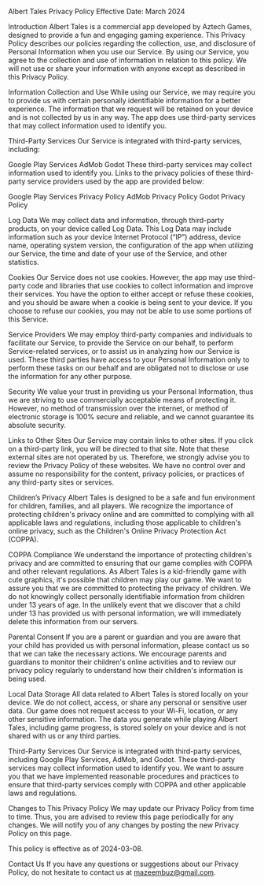 Albert Tales Privacy Policy
Effective Date: March 2024

Introduction
Albert Tales is a commercial app developed by Aztech Games, designed to provide a fun and engaging gaming experience. This Privacy Policy describes our policies regarding the collection, use, and disclosure of Personal Information when you use our Service. By using our Service, you agree to the collection and use of information in relation to this policy. We will not use or share your information with anyone except as described in this Privacy Policy.

Information Collection and Use
While using our Service, we may require you to provide us with certain personally identifiable information for a better experience. The information that we request will be retained on your device and is not collected by us in any way. The app does use third-party services that may collect information used to identify you.

Third-Party Services
Our Service is integrated with third-party services, including:

Google Play Services
AdMob
Godot
These third-party services may collect information used to identify you. Links to the privacy policies of these third-party service providers used by the app are provided below:

Google Play Services Privacy Policy
AdMob Privacy Policy
Godot Privacy Policy

Log Data
We may collect data and information, through third-party products, on your device called Log Data. This Log Data may include information such as your device Internet Protocol (“IP”) address, device name, operating system version, the configuration of the app when utilizing our Service, the time and date of your use of the Service, and other statistics.

Cookies
Our Service does not use cookies. However, the app may use third-party code and libraries that use cookies to collect information and improve their services. You have the option to either accept or refuse these cookies, and you should be aware when a cookie is being sent to your device. If you choose to refuse our cookies, you may not be able to use some portions of this Service.

Service Providers
We may employ third-party companies and individuals to facilitate our Service, to provide the Service on our behalf, to perform Service-related services, or to assist us in analyzing how our Service is used. These third parties have access to your Personal Information only to perform these tasks on our behalf and are obligated not to disclose or use the information for any other purpose.

Security
We value your trust in providing us your Personal Information, thus we are striving to use commercially acceptable means of protecting it. However, no method of transmission over the internet, or method of electronic storage is 100% secure and reliable, and we cannot guarantee its absolute security.

Links to Other Sites
Our Service may contain links to other sites. If you click on a third-party link, you will be directed to that site. Note that these external sites are not operated by us. Therefore, we strongly advise you to review the Privacy Policy of these websites. We have no control over and assume no responsibility for the content, privacy policies, or practices of any third-party sites or services.

Children’s Privacy
Albert Tales is designed to be a safe and fun environment for children, families, and all players. We recognize the importance of protecting children's privacy online and are committed to complying with all applicable laws and regulations, including those applicable to children's online privacy, such as the Children's Online Privacy Protection Act (COPPA).

COPPA Compliance
We understand the importance of protecting children's privacy and are committed to ensuring that our game complies with COPPA and other relevant regulations. As Albert Tales is a kid-friendly game with cute graphics, it's possible that children may play our game. We want to assure you that we are committed to protecting the privacy of children. We do not knowingly collect personally identifiable information from children under 13 years of age. In the unlikely event that we discover that a child under 13 has provided us with personal information, we will immediately delete this information from our servers.

Parental Consent
If you are a parent or guardian and you are aware that your child has provided us with personal information, please contact us so that we can take the necessary actions. We encourage parents and guardians to monitor their children's online activities and to review our privacy policy regularly to understand how their children's information is being used.

Local Data Storage
All data related to Albert Tales is stored locally on your device. We do not collect, access, or share any personal or sensitive user data. Our game does not request access to your Wi-Fi, location, or any other sensitive information. The data you generate while playing Albert Tales, including game progress, is stored solely on your device and is not shared with us or any third parties.

Third-Party Services
Our Service is integrated with third-party services, including Google Play Services, AdMob, and Godot. These third-party services may collect information used to identify you. We want to assure you that we have implemented reasonable procedures and practices to ensure that third-party services comply with COPPA and other applicable laws and regulations.

Changes to This Privacy Policy
We may update our Privacy Policy from time to time. Thus, you are advised to review this page periodically for any changes. We will notify you of any changes by posting the new Privacy Policy on this page.

This policy is effective as of 2024-03-08.

Contact Us
If you have any questions or suggestions about our Privacy Policy, do not hesitate to contact us at mazeembuz@gmail.com.
